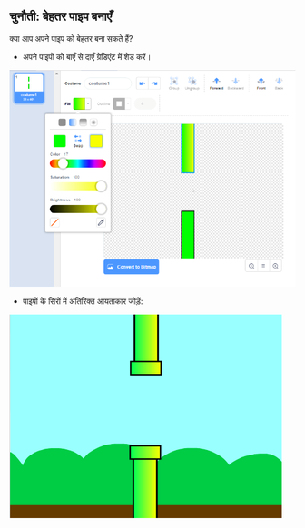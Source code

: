 ## चुनौती: बेहतर पाइप बनाएँ

क्या आप अपने पाइप को बेहतर बना सकते हैं?

+ अपने पाइपों को बाएँ से दाएँ ग्रेडिएंट में शेड करें।

![screenshot](images/flappy-pipes-filled.png)

+ पाइपों के सिरों में अतिरिक्त आयताकार जोड़ें:

![स्क्रीनशॉट](images/flappy-pipes-ends.png)